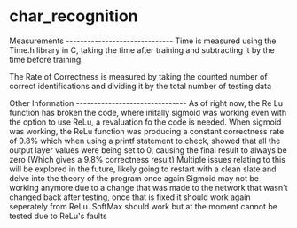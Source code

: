 # char_recognition
Measurements ------------------------------
Time is measured using the Time.h library in C, taking the time after training and subtracting it by the time before training.

The Rate of Correctness is measured by taking the counted number of correct identifications and dividing it by the total number of testing data

Other Information -------------------------------
As of right now, the Re Lu function has broken the code, where initally sigmoid was working even with the option to use ReLu, a revaluation fo the code is needed.
When sigmoid was working, the ReLu function was producing a constant correctness rate of 9.8% which when using a printf statement to check, showed that all the output
layer values were being set to 0, causing the final result to always be zero (Which gives a 9.8% correctness result)
  Multiple issues relating to this will be explored in the future, likely going to restart with a clean slate and delve into the theory of the program once again
  Sigmoid may not be working anymore due to a change that was made to the network that wasn't changed back after testing, once that is fixed it should work again
  seperately from ReLu.
  SoftMax should work but at the moment cannot be tested due to ReLu's faults
